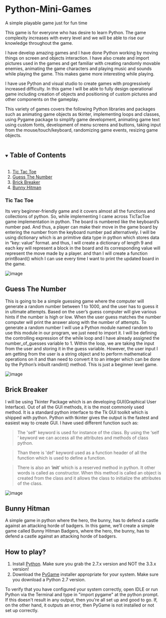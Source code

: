 # Python-Mini-Games
A simple playable game just for fun time 

This game is for everyone who has desire to learn Python. The game complexity increases with every level and we will be able to rise our knowledge throughout the game.

I have develop amazing games and I have done Python working by moving things on screen and objects interaction. I have also create and import pictures used in the games and get familiar with creating randomly movable enemies, animating the game characters and playing music and sounds while playing the game. This makes game more interesting while playing.

I have use Python and visual studio to create games with progressively increased difficulty. In this game I will be able to fully design operational game including creation of objects and positioning of custom pictures and other components on the gameplay.

This variety of games covers the following Python libraries and packages such as animating game objects as tkinter, implementing loops and classes, using Pygame package to simplify game development, animating game text using custom fonts, development of menu screens and buttons, taking input from the mouse/touch/keyboard, randomizing game events, resizing game objects.

<!-- TABLE OF CONTENTS -->
<details open="open">
  <summary><h2 style="display: inline-block">Table of Contents</h2></summary>
  <ol>
    <li>
      <a href="#Tic-Tac-Toe">Tic Tac Toe</a></li>
    <li><a href="#Guess-The-Number">Guess The Number</a></li>
    <li><a href="#Brick-Breaker">Brick Breaker</a></li>
    <li><a href="#Bunny-Hitman">Bunny Hitman</a></li>    
  </ol>
</details>

### Tic Tac Toe

Its very beginner-friendly game and it covers almost all the functions and collections of python. So, while implementing I came across TicTacToe game implementation in python.
The board is numbered like the keyboard’s number pad. And thus, a player can make their move in the game board by entering the number from the keyboard number pad alternatively.
I will be using dictionary which is an primitive data type in python which stores data in “key: value” format. and thus, I will create a dictionary of length 9 and each key will represent a block in the board and its corresponding value will represent the move made by a player. and than I will create a function printBoard() which I can use every time I want to print the updated board in the game.

![image](https://user-images.githubusercontent.com/75266216/121560458-25baab00-ca35-11eb-8a15-3c540ab09a50.png)


## Guess The Number

This is going to be a simple guessing game where the computer will generate a random number between 1 to 1000, and the user has to guess it in ultimate attempts. Based on the user’s guess computer will give various hints if the number is high or low. When the user guess matches the number computer will print the answer along with the number of attempts. To generate a random number I will use a Python module named random to use this module in our program, we just need to import it. I will be defining the controlling expression of the while loop and I have already assigned the number_of_guesses variable to 1. Within the loop, we are taking the input from the user and storing it in the guess variable. However, the user input I am getting from the user is a string object and to perform mathematical operations on it and than need to convert it to an integer which can be done by the Python’s inbuilt randint() method. This is just a beginner level game.

![image](https://user-images.githubusercontent.com/75266216/121563788-636d0300-ca38-11eb-8448-ecbcda6dd610.png)


## Brick Breaker

I will be using Tkinter Package which is an developing GUI(Graphical User Interface). Out of all the GUI methods, it is the most commonly used method. It is a standard python interface to the Tk GUI toolkit which is shipped with python. Python with tkinter gives the output is the fastest and easiest way to create GUI. I have used different function such as:
> The 'self' keyword is used for instance of the class. By using the ‘self ‘ keyword we can access all the attributes and methods of class python.

> Than there is 'def' keyword used as a function header of all the function which is used to define a function.

> There is also an ‘__init__’ which is a reserved method in python. It other words is called as constructor. When this method is called an object is created from the class and it allows the class to initialize the attributes of the class.

![image](https://user-images.githubusercontent.com/75266216/121652381-36146980-cab9-11eb-85f2-de8d8a057d93.png)

## Bunny Hitman

A simple game in python where the hero, the bunny, has to defend a castle against an attacking horde of badgers. In this game, we’ll create a simple game called Bunny Hitman Badgers, where the hero, the bunny, has to defend a castle against an attacking horde of badgers. 

## How to play?

1. Install [Python](http://www.python.org/download/). Make sure you grab the 2.7.x version and NOT the 3.3.x version!
2. Download the [PyGame](http://www.pygame.org/download.shtml) installer appropriate for your system. Make sure you download a Python 2.7 version.

To verify that you have configured your system correctly, open IDLE or run Python via the Terminal and type in "import pygame" at the python prompt. If this doesn't result in any output, then you're all set up and good to go. If, on the other hand, it outputs an error, then PyGame is not installed or not set up correctly.
